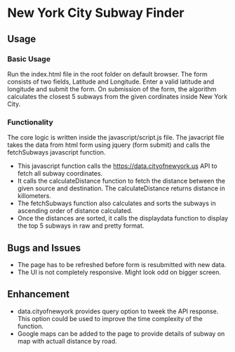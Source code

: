 # New York City Subway Finder

## Usage

### Basic Usage

Run the index.html file in the root folder on default browser. The form consists of two fields, Latitude and Longitude. Enter a valid latitude and longitude and submit the form. On submission of the form, the algorithm calculates the closest 5 subways from the given cordinates inside New York City. 

### Functionality

The core logic is written inside the javascript/script.js file. The javacript file takes the data from html form using jquery (form submit) and calls the fetchSubways javascript function. 
* This javascript function calls the https://data.cityofnewyork.us API to fetch all subway coordinates. 
* It calls the calculateDistance function to fetch the distance between the given source and destination. The calculateDistance returns distance in killometers. 
* The fetchSubways function also calculates and sorts the subways in ascending order of distance calculated.
* Once the distances are sorted, it calls the displaydata function to display the top 5 subways in raw and pretty format.

## Bugs and Issues

* The page has to be refreshed before form is resubmitted with new data. 
* The UI is not completely responsive. Might look odd on bigger screen.

## Enhancement

* data.cityofnewyork provides query option to tweek the API response. This option could be used to improve the time complexity of the function.
* Google maps can be added to the page to provide details of subway on map with actuall distance by road.
